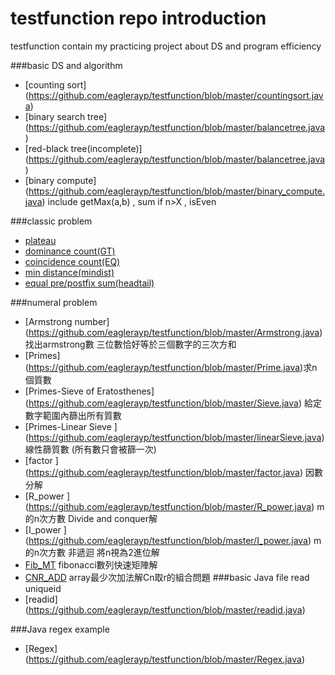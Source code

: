 testfunction repo introduction
============

testfunction contain my practicing project about DS and program efficiency

###basic DS and algorithm
* [counting sort] (https://github.com/eaglerayp/testfunction/blob/master/countingsort.java)
* [binary search tree] (https://github.com/eaglerayp/testfunction/blob/master/balancetree.java)
* [red-black tree(incomplete)] (https://github.com/eaglerayp/testfunction/blob/master/balancetree.java)
* [binary compute] (https://github.com/eaglerayp/testfunction/blob/master/binary_compute.java)  include getMax(a,b) , sum if n>X , isEven

###classic problem
* [plateau](https://github.com/eaglerayp/testfunction/blob/master/plateau.java)
* [dominance count(GT)](https://github.com/eaglerayp/testfunction/blob/master/GT_count.java)
* [coincidence count(EQ)](https://github.com/eaglerayp/testfunction/blob/master/EQ_count.java)
* [min distance(mindist)](https://github.com/eaglerayp/testfunction/blob/master/mindist.java)
* [equal pre/postfix sum(headtail)](https://github.com/eaglerayp/testfunction/blob/master/headtail.java)

###numeral problem
* [Armstrong number] (https://github.com/eaglerayp/testfunction/blob/master/Armstrong.java) 找出armstrong數 三位數恰好等於三個數字的三次方和
* [Primes] (https://github.com/eaglerayp/testfunction/blob/master/Prime.java)求n個質數
* [Primes-Sieve of Eratosthenes] (https://github.com/eaglerayp/testfunction/blob/master/Sieve.java)  給定數字範圍內篩出所有質數
* [Primes-Linear Sieve ] (https://github.com/eaglerayp/testfunction/blob/master/linearSieve.java) 線性篩質數 (所有數只會被篩一次)
* [factor ] (https://github.com/eaglerayp/testfunction/blob/master/factor.java) 因數分解
* [R_power ] (https://github.com/eaglerayp/testfunction/blob/master/R_power.java) m的n次方數 Divide and conquer解 
* [I_power ] (https://github.com/eaglerayp/testfunction/blob/master/I_power.java) m的n次方數 非遞迴 將n視為2進位解 
* [Fib_MT](https://github.com/eaglerayp/testfunction/blob/master/Fib_MT.java) fibonacci數列快速矩陣解
* [CNR_ADD](https://github.com/eaglerayp/testfunction/blob/master/CNR_ADD.java) array最少次加法解Cn取r的組合問題
###basic Java file read uniqueid
* [readid] (https://github.com/eaglerayp/testfunction/blob/master/readid.java)

###Java regex example
* [Regex] (https://github.com/eaglerayp/testfunction/blob/master/Regex.java)
